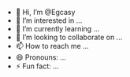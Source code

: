 - 👋 Hi, I’m @Egcasy
- 👀 I’m interested in ...
- 🌱 I’m currently learning ...
- 💞️ I’m looking to collaborate on ...
- 📫 How to reach me ...
- 😄 Pronouns: ...
- ⚡ Fun fact: ...

<!---
Egcasy/Egcasy is a ✨ special ✨ repository because its `README.md` (this file) appears on your GitHub profile.
You can click the Preview link to take a look at your changes.
--->
